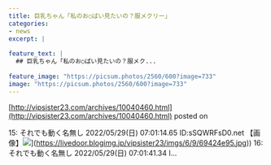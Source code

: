 ```yaml
---
title: 巨乳ちゃん「私のお○ぱい見たいの？服メクリー」
categories:
- news
excerpt: |
  
feature_text: |
  ## 巨乳ちゃん「私のお○ぱい見たいの？服メク...
  
feature_image: "https://picsum.photos/2560/600?image=733"
image: "https://picsum.photos/2560/600?image=733"
---
```


[http://vipsister23.com/archives/10040460.html](http://vipsister23.com/archives/10040460.html)
posted on 

<!--more-->

15: それでも動く名無し 2022/05/29(日) 07:01:14.65 ID:sSQWRFsD0.net 【画像】![](https://livedoor.blogimg.jp/vipsister23/imgs/d/7/d7a8517c.jpg[https://livedoor.blogimg.jp/vipsister23/imgs/6/9/69424e95.jpg)](https://livedoor.blogimg.jp/vipsister23/imgs/6/9/69424e95.jpg)) 16: それでも動く名無し 2022/05/29(日) 07:01:41.34 I...
